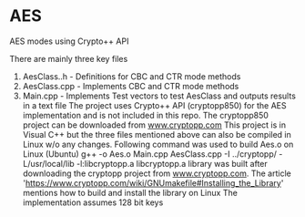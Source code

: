 # AES
AES modes using Crypto++ API

There are mainly three key files
   1. AesClass..h - Definitions for CBC and CTR mode methods
   2. AesClass.cpp - Implements CBC and CTR mode methods
   3. Main.cpp - Implements Test vectors to test AesClass and outputs results in a text file
The project uses Crypto++ API (cryptopp850) for the AES implementation and is not included in this repo. The cryptopp850 project can be downloaded from www.cryptopp.com 
This project  is in Visual C++ but the three files mentioned above can also be compiled in Linux w/o any changes. Following command was used to build Aes.o on Linux (Ubuntu)
g++ -o Aes.o Main.cpp AesClass.cpp -I ../cryptopp/ -L/usr/local/lib -l:libcryptopp.a
libcryptopp.a library was built after downloading the cryptopp project from www.cryptopp.com. The article 'https://www.cryptopp.com/wiki/GNUmakefile#Installing_the_Library' mentions how to build and install the library on Linux
The implementation assumes 128 bit keys
